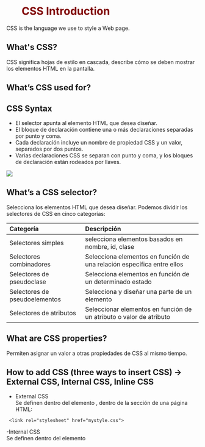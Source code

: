 # CSS Introduction
CSS is the language we use to style a Web page.

## What's CSS?
CSS significa hojas de estilo en cascada, describe cómo se deben mostrar los elementos HTML en la pantalla.

## What’s CSS used for?

## CSS Syntax
- El selector apunta al elemento HTML que desea diseñar.
- El bloque de declaración contiene una o más declaraciones separadas por punto y coma.
- Cada declaración incluye un nombre de propiedad CSS y un valor, separados por dos puntos.
- Varias declaraciones CSS se separan con punto y coma, y los bloques de declaración están rodeados por llaves.
 
![](http://www.naiarafernandez.com/wp-content/uploads/2016/05/css-sintaxis.png)

## What’s a CSS selector?  
Selecciona los elementos HTML que desea diseñar.
Podemos dividir los selectores de CSS en cinco categorías:

| Categoría | Descripción |
| :------- |:------- |
| Selectores simples | selecciona elementos basados en nombre, id, clase |
| Selectores combinadores | Selecciona elementos en función de una relación específica entre ellos |
| Selectores de pseudoclase | Selecciona elementos en función de un determinado estado |
| Selectores de pseudoelementos | Selecciona y diseñar una parte de un elemento |
| Selectores de atributos | Seleccionar elementos en función de un atributo o valor de atributo |

## What are CSS properties?
Permiten asignar un valor a otras propiedades de CSS al mismo tiempo.

## How to add CSS (three ways to insert CSS) -> External CSS, Internal CSS, Inline CSS
- External CSS  
Se definen dentro del elemento <link>, dentro de la sección <head> de una página HTML:
```
 <link rel="stylesheet" href="mystyle.css">
```
 
 -Internal CSS  
 Se definen dentro del elemento <style>, dentro de la sección <head> de una página HTML:
```
<head>
<style>
body {
  background-color: linen;
}

h1 {
  color: maroon;
  margin-left: 40px;
}
</style>
</head>
```

